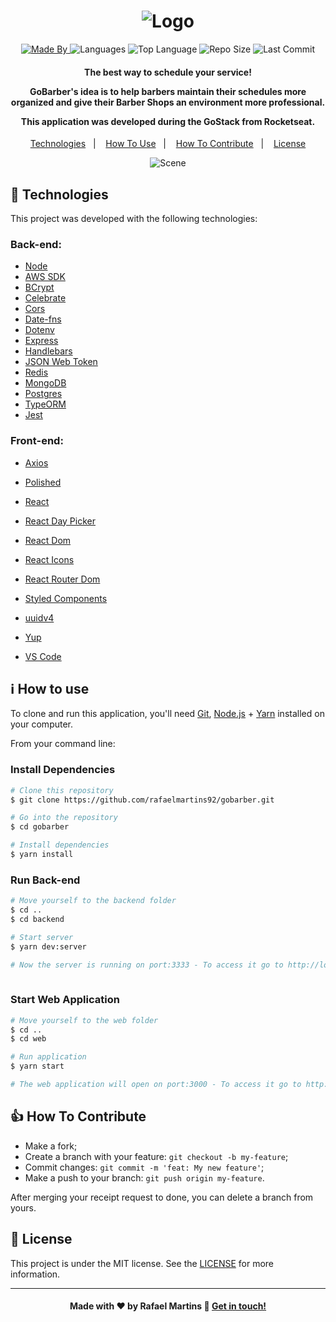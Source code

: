 <h1 align="center">
    <img alt="Logo" src="https://ik.imagekit.io/rafaelmartins/logo_2x_f32_h9iDR.png" />
    <br>
</h1>

<p align="center">
  <a href="https://www.linkedin.com/in/rafael-martins92/">
  <img alt="Made By" src="https://img.shields.io/static/v1?label=Made%20By&message=Rafael%20Martins&color=orange&style=for-the-badge">
	</a>
  
  <img alt="Languages" src="https://img.shields.io/github/languages/count/rafaelmartins92/gobarber?style=for-the-badge">
  
  <img alt="Top Language" src="https://img.shields.io/github/languages/top/rafaelmartins92/gobarber?style=for-the-badge">
  
  <img alt="Repo Size" src="https://img.shields.io/github/repo-size/rafaelmartins92/gobarber?style=for-the-badge">
  
  <img alt="Last Commit" src="https://img.shields.io/github/last-commit/rafaelmartins92/gobarber?style=for-the-badge">
</p>

<h4 align="center">
  <p>The best way to schedule your service!</p>

  <p>GoBarber's idea is to help barbers maintain their schedules more organized and give their Barber Shops an environment more professional.</p>

  <p>This application was developed during the GoStack from Rocketseat.</p>
</h4>


<p align="center">
  <a href="#rocket-technologies">Technologies</a>&nbsp;&nbsp;&nbsp;|&nbsp;&nbsp;&nbsp;
  <a href="#information_source-how-to-use">How To Use</a>&nbsp;&nbsp;&nbsp;|&nbsp;&nbsp;&nbsp;
  <a href="#thumbsup-how-to-contribute">How To Contribute</a>&nbsp;&nbsp;&nbsp;|&nbsp;&nbsp;&nbsp;
  <a href="#memo-license">License</a>
</p>

<p align="center">
  <img alt="Scene" src="https://ik.imagekit.io/rafaelmartins/Portfolio/portfolio-scene---gobarber_2x_iO5PPshk5.png">
  <!-- <img alt="Design" src="https://ik.imagekit.io/rafaelmartins/portfolio-ui-design---gobarber_2x_XaCNechD0.png"> -->
</p>

## :rocket: Technologies

This project was developed with the following technologies:

### Back-end:
-  [Node](https://nodejs.org/en/docs/)
-  [AWS SDK](https://www.npmjs.com/package/aws-sdk)
-  [BCrypt](https://www.npmjs.com/package/bcrypt)
-  [Celebrate](https://github.com/arb/celebrate)
-  [Cors](https://developer.mozilla.org/pt-BR/docs/Web/HTTP/Controle_Acesso_CORS)
-  [Date-fns](https://date-fns.org/)
-  [Dotenv](https://www.npmjs.com/package/dotenv)
-  [Express](https://expressjs.com/pt-br/)
-  [Handlebars](https://handlebarsjs.com/)
-  [JSON Web Token](https://jwt.io/)
-  [Redis](https://redis.io/)
-  [MongoDB](https://www.mongodb.com/)
-  [Postgres](https://www.npmjs.com/package/pg)
-  [TypeORM](https://typeorm.io/#/)
-  [Jest](https://jestjs.io/)

### Front-end:
-  [Axios](https://www.npmjs.com/package/axios)
-  [Polished](https://polished.js.org/)
-  [React](https://reactjs.org/docs/getting-started.html)
-  [React Day Picker](https://www.npmjs.com/package/react-day-picker)
-  [React Dom](https://www.npmjs.com/package/react-dom)
-  [React Icons](https://react-icons.github.io/react-icons/)
-  [React Router Dom](https://www.npmjs.com/package/react-router-dom)
-  [Styled Components](https://styled-components.com/)
-  [uuidv4](https://www.npmjs.com/package/uuidv4)
-  [Yup](https://github.com/jquense/yup)

-  [VS Code][vc]

## :information_source: How to use

To clone and run this application, you'll need [Git](https://git-scm.com), [Node.js][nodejs] + [Yarn][yarn] installed on your computer.

From your command line:

### Install Dependencies 

```bash
# Clone this repository
$ git clone https://github.com/rafaelmartins92/gobarber.git

# Go into the repository
$ cd gobarber

# Install dependencies
$ yarn install

```

### Run Back-end 

```bash
# Move yourself to the backend folder
$ cd ..
$ cd backend

# Start server
$ yarn dev:server

# Now the server is running on port:3333 - To access it go to http://localhost:3333 
 
```

### Start Web Application

```bash
# Move yourself to the web folder
$ cd ..
$ cd web

# Run application
$ yarn start

# The web application will open on port:3000 - To access it go to http://localhost:3000 
```

## :thumbsup: How To Contribute

-  Make a fork;
-  Create a branch with your feature: `git checkout -b my-feature`;
-  Commit changes: `git commit -m 'feat: My new feature'`;
-  Make a push to your branch: `git push origin my-feature`.

After merging your receipt request to done, you can delete a branch from yours.

## :memo: License
This project is under the MIT license. See the [LICENSE](https://github.com/rafaelmartins92/gobarber/blob/master/LICENSE) for more information.

---
<h4 align="center">
    Made with ♥ by Rafael Martins 👋 <a href="https://www.linkedin.com/in/rafael-martins92/" target="_blank">Get in touch!</a>
</h4>

[nodejs]: https://nodejs.org/
[yarn]: https://yarnpkg.com/
[vc]: https://code.visualstudio.com/
[vceditconfig]: https://marketplace.visualstudio.com/items?itemName=EditorConfig.EditorConfig
[vceslint]: https://marketplace.visualstudio.com/items?itemName=dbaeumer.vscode-eslint
